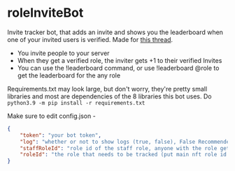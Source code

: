 # roleInviteBot

Invite tracker bot, that adds an invite and shows you the leaderboard when one of your invited users is verified. Made for [this thread](https://www.reddit.com/r/Discord_Bots/comments/ras8p6/paid_bot_that_does_an_invite_leaderboard_filtered/).

- You invite people to your server
- When they get a verified role, the inviter gets +1 to their verified Invites
- You can use the !leaderboard command, or use !leaderboard @role to get the leaderboard for the any role

Requirements.txt may look large, but don't worry, they're pretty small libraries and most are dependencies of the 8 libraries this bot uses. Do `python3.9 -m pip install -r requirements.txt`

Make sure to edit config.json -
```json
{
    "token": "your bot token",
    "log": "whether or not to show logs (true, false), False Recommended as it's slightly spammy and very resource intensive",
    "staffRoleId": "role id of the staff role, anyone with the role gets access to staff commands",
    "roleId": "the role that needs to be tracked (put main nft role id here)"
}
```
